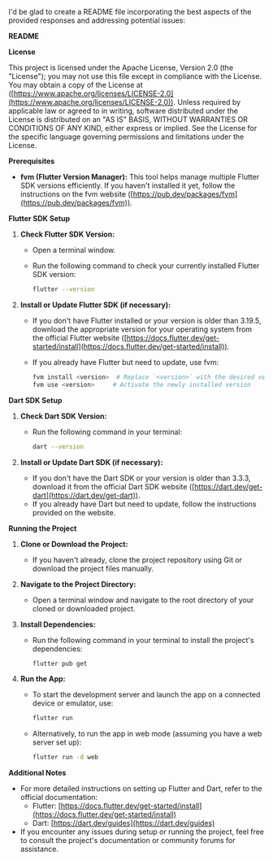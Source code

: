 I'd be glad to create a README file incorporating the best aspects of the provided responses and addressing potential issues:

**README**

**License**

This project is licensed under the Apache License, Version 2.0 (the "License"); you may not use this file except in compliance with the License. You may obtain a copy of the License at ([https://www.apache.org/licenses/LICENSE-2.0](https://www.apache.org/licenses/LICENSE-2.0)). Unless required by applicable law or agreed to in writing, software distributed under the License is distributed on an "AS IS" BASIS, WITHOUT WARRANTIES OR CONDITIONS OF ANY KIND, either express or implied. See the License for the specific language governing permissions and limitations under the License.

**Prerequisites**

* **fvm (Flutter Version Manager):** This tool helps manage multiple Flutter SDK versions efficiently. If you haven't installed it yet, follow the instructions on the fvm website ([https://pub.dev/packages/fvm](https://pub.dev/packages/fvm)).

**Flutter SDK Setup**

1. **Check Flutter SDK Version:**
   - Open a terminal window.
   - Run the following command to check your currently installed Flutter SDK version:

     ```bash
     flutter --version
     ```

2. **Install or Update Flutter SDK (if necessary):**
   - If you don't have Flutter installed or your version is older than 3.19.5, download the appropriate version for your operating system from the official Flutter website ([https://docs.flutter.dev/get-started/install](https://docs.flutter.dev/get-started/install)).
   - If you already have Flutter but need to update, use fvm:

     ```bash
     fvm install <version>  # Replace `<version>` with the desired version (e.g., 3.19.5)
     fvm use <version>     # Activate the newly installed version
     ```

**Dart SDK Setup**

1. **Check Dart SDK Version:**
   - Run the following command in your terminal:

     ```bash
     dart --version
     ```

2. **Install or Update Dart SDK (if necessary):**
   - If you don't have the Dart SDK or your version is older than 3.3.3, download it from the official Dart SDK website ([https://dart.dev/get-dart](https://dart.dev/get-dart)).
   - If you already have Dart but need to update, follow the instructions provided on the website.

**Running the Project**

1. **Clone or Download the Project:**
   - If you haven't already, clone the project repository using Git or download the project files manually.

2. **Navigate to the Project Directory:**
   - Open a terminal window and navigate to the root directory of your cloned or downloaded project.

3. **Install Dependencies:**
   - Run the following command in your terminal to install the project's dependencies:

     ```bash
     flutter pub get
     ```

4. **Run the App:**
   - To start the development server and launch the app on a connected device or emulator, use:

     ```bash
     flutter run
     ```

   - Alternatively, to run the app in web mode (assuming you have a web server set up):

     ```bash
     flutter run -d web
     ```

**Additional Notes**

- For more detailed instructions on setting up Flutter and Dart, refer to the official documentation:
    - Flutter: [https://docs.flutter.dev/get-started/install](https://docs.flutter.dev/get-started/install)
    - Dart: [https://dart.dev/guides](https://dart.dev/guides)
- If you encounter any issues during setup or running the project, feel free to consult the project's documentation or community forums for assistance.
